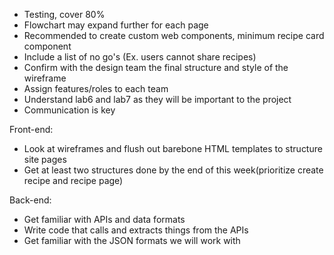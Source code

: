 - Testing, cover 80%
- Flowchart may expand further for each page
- Recommended to create custom web components, minimum recipe card component
- Include a list of no go's (Ex. users cannot share recipes)
- Confirm with the design team the final structure and style of the wireframe
- Assign features/roles to each team
- Understand lab6 and lab7 as they will be important to the project
- Communication is key

Front-end:
- Look at wireframes and flush out barebone HTML templates to structure site pages
- Get at least two structures done by the end of this week(prioritize create recipe and recipe page)

Back-end:
- Get familiar with APIs and data formats
- Write code that calls and extracts things from the APIs
- Get familiar with the JSON formats we will work with
